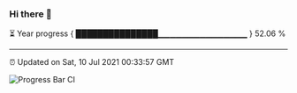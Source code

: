### Hi there 👋

⏳ Year progress { ███████████████▁▁▁▁▁▁▁▁▁▁▁▁▁▁▁ } 52.06 %

---

⏰ Updated on Sat, 10 Jul 2021 00:33:57 GMT

![Progress Bar CI](https://github.com/liununu/liununu/workflows/Progress%20Bar%20CI/badge.svg)
